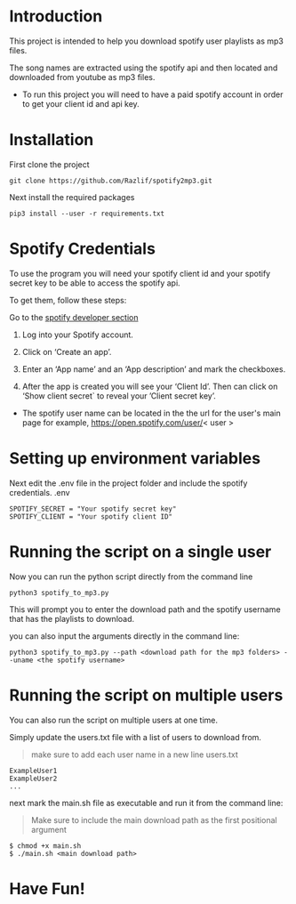 # Introduction

This project is intended to help you download spotify user playlists as mp3 files.

The song names are extracted using the spotify api and then located and downloaded from youtube as mp3 files.

* To run this project you will need to have a paid spotify account in order to get your client id and api key.


# Installation

First clone the project
```
git clone https://github.com/Razlif/spotify2mp3.git
```
Next install the required packages
```
pip3 install --user -r requirements.txt
```

# Spotify Credentials

To use the program you will need your spotify client id and your spotify secret key to be able to access the spotify api.

To get them, follow these steps:

Go to the [spotify developer section](https://developer.spotify.com/dashboard/applications)

1. Log into your Spotify account.

2. Click on ‘Create an app’.

3. Enter an ‘App name’ and an ‘App description’ and mark the checkboxes.

4. After the app is created you will see your ‘Client Id’. Then can click on ‘Show client secret` to reveal your ’Client secret key’.

* The spotify user name can be located in the the url for the user's main page for example, https://open.spotify.com/user/< user >


# Setting up environment variables

Next edit the .env file in the project folder and include the spotify credentials.
.env
```
SPOTIFY_SECRET = "Your spotify secret key"
SPOTIFY_CLIENT = "Your spotify client ID"
```

# Running the script on a single user

Now you can run the python script directly from the command line
```
python3 spotify_to_mp3.py
```
This will prompt you to enter the download path and the spotify username that has the playlists to download.

you can also input the arguments directly in the command line:
```
python3 spotify_to_mp3.py --path <download path for the mp3 folders> --uname <the spotify username>
```

# Running the script on multiple users

You can also run the script on multiple users at one time.

Simply update the users.txt file with a list of users to download from.
>make sure to add each user name in a new line
users.txt
```
ExampleUser1
ExampleUser2
...
```

next mark the main.sh file as executable and run it from the command line:
>Make sure to include the main download path as the first positional argument
```
$ chmod +x main.sh
$ ./main.sh <main download path>
```

# Have Fun!